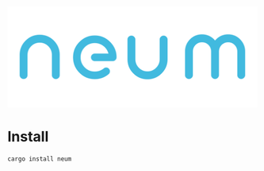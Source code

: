 <p align="center">
    <img src="assets/logo.svg" alt="neum">
</p>

# Install

``` sh
cargo install neum
```
